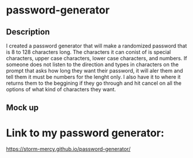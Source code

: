 # password-generator

## Description

I created a password generator that will make a randomized password that is 8 to 128 characters long. The characters it can conist of is special characters,  upper case characters, lower case characters, and numbers. If someone does not listen to the direction and types in characters on the prompt that asks how long they want their password, it will aler them and tell them it must be numbers for the lenght only. I also have it to where it returns them to the beggining if they go through and hit cancel on all the options of what kind of characters they want.

## Mock up


# Link to my password generator:

https://storm-mercy.github.io/password-generator/